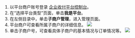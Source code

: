 1. 以平台商户账号登录 [企业收付平台控制台](https://console.cloud.tencent.com/cpdp)。
2. 在“选择平台类型”页面，单击**我是平台**。
3. 在左侧目录中，单击**子商户管理**，进入管理页面。
4. 平台商户可查看所属子商户的详细信息。
![](https://main.qcloudimg.com/raw/96029085f1c4e00adfbae4e703899f13.png)
5. 单击子商户号，可查看具体子商户的基本情况与订单情况等。
![](https://main.qcloudimg.com/raw/4246d097cb00719f35de082c7f11698d.png)



